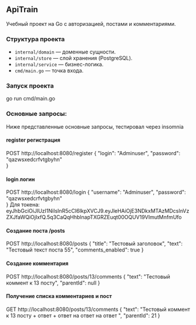 ## ApiTrain

Учебный проект на Go с авторизацией, постами и комментариями.

### Структура проекта

- `internal/domain` — доменные сущности.
- `internal/store` — слой хранения (PostgreSQL).
- `internal/service` — бизнес-логика.
- `cmd/main.go` — точка входа.

### Запуск проекта
go run cmd/main.go


### Основные запросы:
Ниже представленные основные запросы, тестировал через insomnia
#### register регистрация
POST http://localhost:8080/register
{
    "login": "Adminuser", 
    "password": "qazwsxedcrfvtgbyhn"  
}
#### login логин
POST http://localhost:8080/login
{
    "username": "Adminuser", 
    "password": "qazwsxedcrfvtgbyhn"  
}
Для токена: eyJhbGciOiJIUzI1NiIsInR5cCI6IkpXVCJ9.eyJleHAiOjE3NDkxMTAzMDcsInVzZXJfaWQiOjIxfQ.5q3CaQqHhblnapTXGRZEuqt00OQUV19VImutMnfmUfo
#### Создание поста /posts 
POST http://localhost:8080/posts
{
    "title": "Тестовый заголовок", 
    "text": "Тестовый текст поста 55",
    "comments_enabled": true
}
#### Создание комментария 
POST http://localhost:8080/posts/13/comments
{
    "text": "Тестовый коммент к 13 посту", 
    "parentId": null
}
#### Получение списка комментариев и пост
GET http://localhost:8080/posts/13/comments
{
    "text": "Тестовый коммент к 13 посту + ответ + ответ на ответ на ответ ", 
    "parentId": 21
}